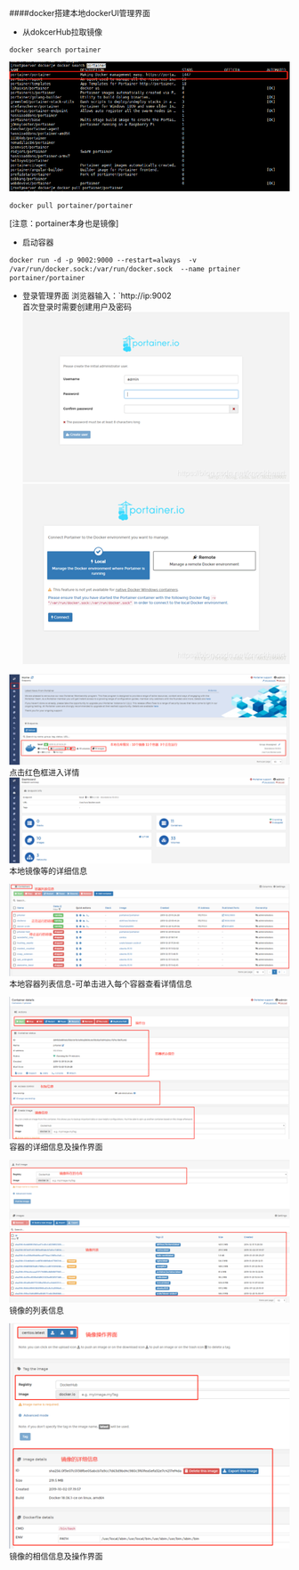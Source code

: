####docker搭建本地dockerUI管理界面

- 从dokcerHub拉取镜像
```text
docker search portainer     
```     
![avatar](../imags/docker/docker-18.png)        
```text
docker pull portainer/portainer     
```
[注意：portainer本身也是镜像]        
- 启动容器
```text
docker run -d -p 9002:9000 --restart=always  -v /var/run/docker.sock:/var/run/docker.sock  --name prtainer  portainer/portainer
```

- 登录管理界面
浏览器输入：`http://ip:9002       
首次登录时需要创建用户及密码          
![avatar](../imags/docker/docker-19.png)              
![avatar](../imags/docker/docker-20.png)   

     
![avatar](../imags/docker/docker-22.png)        
点击红色框进入详情
![avatar](../imags/docker/docker-23.png)            
本地镜像等的详细信息


![avatar](../imags/docker/docker-24.png)        
本地容器列表信息-可单击进入每个容器查看详情信息

![avatar](../imags/docker/docker-25.png)        
容器的详细信息及操作界面

![avatar](../imags/docker/docker-26.png)        
镜像的列表信息

![avatar](../imags/docker/docker-27.png)    
镜像的相信信息及操作界面

